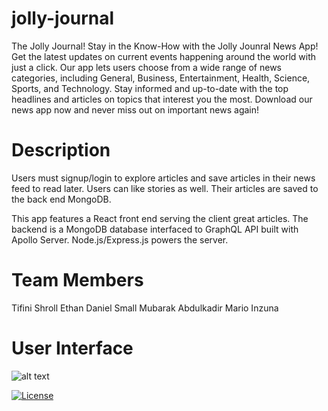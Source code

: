 # jolly-journal
The Jolly Journal!
Stay in the Know-How with the Jolly Jounral News App! Get the latest updates on current events happening around the world with just a click. Our app lets users choose from a wide range of news categories, including General, Business, Entertainment, Health, Science, Sports, and Technology. Stay informed and up-to-date with the top headlines and articles on topics that interest you the most. Download our news app now and never miss out on important news again!

# Description

Users must signup/login to explore articles and save articles in their news feed to read later. Users can like stories as well. Their articles are saved to the back end MongoDB.

This app features a React front end serving the client great articles. The backend is a MongoDB database interfaced to GraphQL API built with Apollo Server. Node.js/Express.js powers the server.

# Team Members
Tifini Shroll
Ethan Daniel Small
Mubarak Abdulkadir
Mario Inzuna

# User Interface

![alt text]([https://github.com/ethandanielsmall/jolly-journal/blob/main/image.jpg?raw=true](https://github.com/ethandanielsmall/jolly-journal/blob/main/client/public/images/project%203%20-%20main%20page.png)https://github.com/ethandanielsmall/jolly-journal/blob/main/client/public/images/project%203%20-%20main%20page.png)

[![License](https://img.shields.io/badge/License-n/a-n/a.svg)](n/a)

